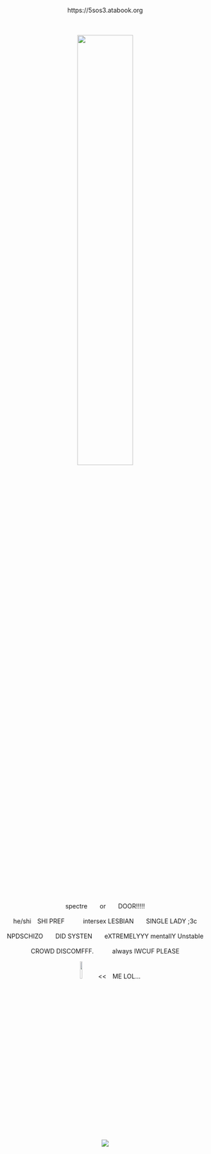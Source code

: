 <p align="center">
https://5sos3.atabook.org
</p>
　
<p align="center">
<img src="https://files.catbox.moe/p9g75n.png" width="50%" height="50%">

<p align="center">
spectre　　or　　DOOR!!!!!
<p align="center">
he/shi　SHI PREF　　　intersex LESBIAN　　SINGLE LADY ;3c
<p align="center">
NPDSCHIZO　　DID SYSTEN　　eXTREMELYYY mentallY Unstable
<p align="center">
CROWD DISCOMFFF.　　　always IWCUF PLEASE
   　　　　　　
<p align="center">
<img src="https://files.catbox.moe/mbg3sz.png" width="10%" height="10%">　<<　ME LOL...
<p align="center">
<img src="https://hit.yhype.me/github/profile?account_id=168690679">
</p>
